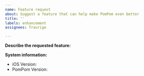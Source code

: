 ```yaml
---
name: Feature request
about: Suggest a feature that can help make PomPom even better
title: ''
labels: enhancement
assignees: Traurige

---
```


**Describe the requested feature:**

**System information:**
 - iOS Version:
 - PomPom Version:
